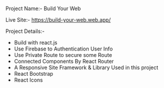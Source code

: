 Project Name:- Build Your Web

Live Site:- https://build-your-web.web.app/

Project Details:-
- Build with react.js
- Use Firebase to Authentication User Info
- Use Private Route to secure some Route
- Connected Components By React Router
- A Responsive Site
Framework & Library Used in this project
- React Bootstrap
- React Icons


 
